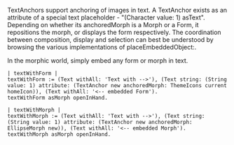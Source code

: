 TextAnchors support anchoring of images in text.  A TextAnchor exists as an attribute of a special text placeholder - "(Character value: 1) asText".  Depending on whether its anchoredMorph is a Morph or a Form, it repositions the morph, or displays the form respectively.  The coordination between composition, display and selection can best be understood by browsing the various implementations of placeEmbeddedObject:.In the morphic world, simply embed any form or morph in text.	| textWithForm |	textWithForm := (Text withAll: 'Text with -->'), (Text string: (String value: 1) attribute: (TextAnchor new anchoredMorph: ThemeIcons current homeIcon)), (Text withAll: '<-- embedded Form').	textWithForm asMorph openInHand.	| textWithMorph |	textWithMorph := (Text withAll: 'Text with -->'), (Text string: (String value: 1) attribute: (TextAnchor new anchoredMorph: EllipseMorph new)), (Text withAll: '<-- embedded Morph').	textWithMorph asMorph openInHand.